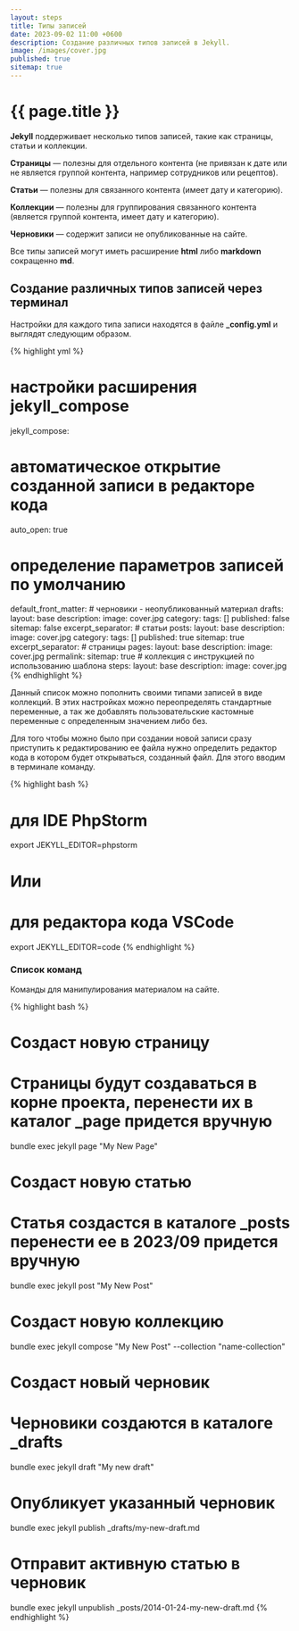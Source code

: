 ```yaml
---
layout: steps
title: Типы записей
date: 2023-09-02 11:00 +0600
description: Создание различных типов записей в Jekyll.
image: /images/cover.jpg
published: true
sitemap: true
---
```


# {{ page.title }}

**Jekyll** поддерживает несколько типов записей, такие как страницы, статьи и коллекции. 

**Страницы** — полезны для отдельного контента (не привязан к дате или не является группой контента, например сотрудников или рецептов).

**Статьи** — полезны для связанного контента (имеет дату и категорию).

**Коллекции** — полезны для группирования связанного контента (является группой контента, имеет дату и категорию).

**Черновики** — содержит записи не опубликованные на сайте.

Все типы записей могут иметь расширение **html** либо **markdown** сокращенно **md**.

## Создание различных типов записей через терминал

Настройки для каждого типа записи находятся в файле **_config.yml** и выглядят следующим образом.

{% highlight yml %}
# настройки расширения jekyll_compose
jekyll_compose:
  # автоматическое открытие созданной записи в редакторе кода
  auto_open: true
  # определение параметров записей по умолчанию
  default_front_matter:
    # черновики - неопубликованный материал
    drafts:
      layout: base
      description:
      image: cover.jpg
      category:
      tags: []
      published: false
      sitemap: false
      excerpt_separator: <!--more-->
    # статьи
    posts:
      layout: base
      description:
      image: cover.jpg
      category:
      tags: []
      published: true
      sitemap: true
      excerpt_separator: <!--more-->
    # страницы
    pages:
      layout: base
      description:
      image: cover.jpg
      permalink:
      sitemap: true
    # коллекция с инструкцией по использованию шаблона
    steps:
      layout: base
      description:
      image: cover.jpg
{% endhighlight %}

Данный список можно пополнить своими типами записей в виде коллекций. В этих настройках можно переопределять стандартные переменные, а так же добавлять пользовательские кастомные переменные с определенным значением либо без.

Для того чтобы можно было при создании новой записи сразу приступить к редактированию ее файла нужно определить редактор кода в котором будет открываться, созданный файл. Для этого вводим в терминале команду.

{% highlight bash %}
# для IDE PhpStorm
export JEKYLL_EDITOR=phpstorm

# Или

# для редактора кода VSCode
export JEKYLL_EDITOR=code
{% endhighlight %}

### Список команд

Команды для манипулирования материалом на сайте.

{% highlight bash %}
# Создаст новую страницу
# Страницы будут создаваться в корне проекта, перенести их в каталог _page придется вручную
bundle exec jekyll page "My New Page"

# Создаст новую статью
# Статья создастся в каталоге _posts перенести ее в 2023/09 придется вручную
bundle exec jekyll post "My New Post"

# Создаст новую коллекцию
bundle exec jekyll compose "My New Post" --collection "name-collection"

# Создаст новый черновик
# Черновики создаются в каталоге _drafts
bundle exec jekyll draft "My new draft"

# Опубликует указанный черновик
bundle exec jekyll publish _drafts/my-new-draft.md

# Отправит активную статью в черновик
bundle exec jekyll unpublish _posts/2014-01-24-my-new-draft.md
{% endhighlight %}












